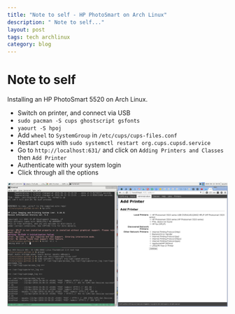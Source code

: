 ```yaml
---
title: "Note to self - HP PhotoSmart on Arch Linux"
description: " Note to self..."
layout: post
tags: tech archlinux
category: blog
---
```


# Note to self

Installing an HP PhotoSmart 5520 on Arch Linux.

* Switch on printer, and connect via USB
* `sudo pacman -S cups ghostscript gsfonts`
* `yaourt -S hpoj`
* Add `wheel` to `SystemGroup` in `/etc/cups/cups-files.conf`
* Restart cups with `sudo systemctl restart org.cups.cupsd.service`
* Go to `http://localhost:631/` and click on `Adding Printers and Classes` then `Add Printer`
* Authenticate with your system login
* Click through all the options

![Printer setup screen](/assets/posts/2016-04-12-note-to-self-hp-photosmart-on-arch-linux/printadmin.png)

